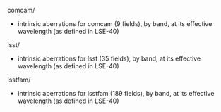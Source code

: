 comcam/

* intrinsic aberrations for comcam (9 fields), by band, at its effective wavelength (as defined in LSE-40)

lsst/

* intrinsic aberrations for lsst (35 fields), by band, at its effective wavelength (as defined in LSE-40)

lsstfam/

* intrinsic aberrations for lsstfam (189 fields), by band, at its effective wavelength (as defined in LSE-40)



